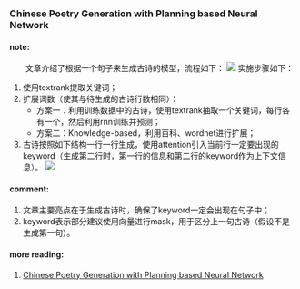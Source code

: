 ### Chinese Poetry Generation with Planning based Neural Network

#### note:
&emsp;&emsp;文章介绍了根据一个句子来生成古诗的模型，流程如下：
![](https://github.com/xwzhong/papernote/blob/master/pic/Chinese_Poetry_Generation_with_Planning_based_Neural_Network_flow.PNG)
实施步骤如下：
1. 使用textrank提取关键词；
2. 扩展词数（使其与待生成的古诗行数相同）：
    + 方案一：利用训练数据中的古诗，使用textrank抽取一个关键词，每行各有一个，然后利用rnn训练并预测；
    + 方案二：Knowledge-based，利用百科、wordnet进行扩展；
3. 古诗按照如下结构一行一行生成，使用attention引入当前行一定要出现的keyword（生成第二行时，第一行的信息和第二行的keyword作为上下文信息）。
![](https://github.com/xwzhong/papernote/blob/master/pic/Chinese_Poetry_Generation_with_Planning_based_Neural_Network_model.PNG)

#### comment:
1. 文章主要亮点在于生成古诗时，确保了keyword一定会出现在句子中；
2. keyword表示部分建议使用向量进行mask，用于区分上一句古诗（假设不是生成第一句）。


#### more reading:
1. [Chinese Poetry Generation with Planning based Neural Network](https://x-algo.cn/index.php/2018/03/20/chinese-poetry-generation-with-planning-based-neural-network/)
